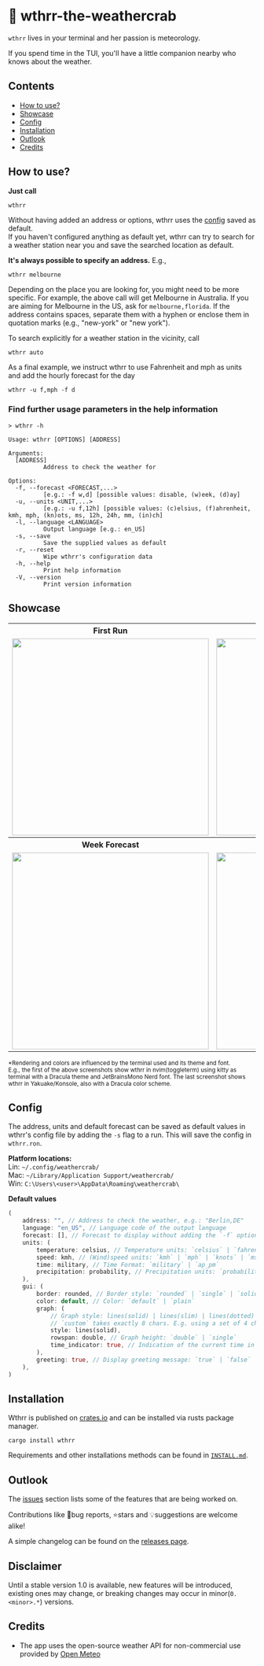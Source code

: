 # 🦀 wthrr-the-weathercrab

`wthrr` lives in your terminal and her passion is meteorology.

If you spend time in the TUI, you'll have a little companion nearby who knows about the weather.

## Contents

- [How to use?](https://github.com/tobealive/wthrr-the-weathercrab#how-to-use)
- [Showcase](https://github.com/tobealive/wthrr-the-weathercrab#showcase)
- [Config](https://github.com/tobealive/wthrr-the-weathercrab#config)
- [Installation](https://github.com/tobealive/wthrr-the-weathercrab#installation)
- [Outlook](https://github.com/tobealive/wthrr-the-weathercrab#outlook)
- [Credits](https://github.com/tobealive/wthrr-the-weathercrab#credits)

## How to use?

**Just call**

```
wthrr
```

Without having added an address or options, wthrr uses the [config](https://github.com/tobealive/wthrr-the-weathercrab#config) saved as default.<br>
If you haven't configured anything as default yet, wthrr can try to search for a weather station near you and save the searched location as default.

**It's always possible to specify an address.** E.g.,

```
wthrr melbourne
```

Depending on the place you are looking for, you might need to be more specific.
For example, the above call will get Melbourne in Australia. If you are aiming for Melbourne in the US, ask for `melbourne,florida`.
If the address contains spaces, separate them with a hyphen or enclose them in quotation marks (e.g., "new-york" or "new york").

To search explicitly for a weather station in the vicinity, call

```
wthrr auto
```

As a final example, we instruct wthrr to use Fahrenheit and mph as units and add the hourly forecast for the day

```
wthrr -u f,mph -f d
```

### Find further usage parameters in the help information

```
> wthrr -h

Usage: wthrr [OPTIONS] [ADDRESS]

Arguments:
  [ADDRESS]
          Address to check the weather for

Options:
  -f, --forecast <FORECAST,...>
          [e.g.: -f w,d] [possible values: disable, (w)eek, (d)ay]
  -u, --units <UNIT,...>
          [e.g.: -u f,12h] [possible values: (c)elsius, (f)ahrenheit, kmh, mph, (kn)ots, ms, 12h, 24h, mm, (in)ch]
  -l, --language <LANGUAGE>
          Output language [e.g.: en_US]
  -s, --save
          Save the supplied values as default
  -r, --reset
          Wipe wthrr's configuration data
  -h, --help
          Print help information
  -V, --version
          Print version information
```

## Showcase

<table>
  <tr>
    <th align="center">First Run</th>
    <th align="center">Hourly Forecast</th>
  </tr>
  <tr>
    <td align="center">
      <a href="https://user-images.githubusercontent.com/34311583/219735581-8036590f-8354-47fb-a31f-055be79c9229.png" target="_blank">
        <img alt="" width="400" src="https://user-images.githubusercontent.com/34311583/219735581-8036590f-8354-47fb-a31f-055be79c9229.png" />
      </a>
    </td>
    <td align="center">
      <a href="https://user-images.githubusercontent.com/34311583/219735474-d8e2899d-c209-46d3-a5cd-bea4ed41ac3c.png" target="_blank">
        <img alt="" width="400" src="https://user-images.githubusercontent.com/34311583/219735474-d8e2899d-c209-46d3-a5cd-bea4ed41ac3c.png" />
      </a>
    </td>
  </tr>
  <tr>
    <th align="center">Week Forecast</th>
    <th align="center">*Terminal Colors</th>
  </tr>
  <tr>
    <td align="center">
      <a href="https://user-images.githubusercontent.com/34311583/219735452-9766d692-a79b-4a5a-a903-30a3339cc684.png" target="_blank">
        <img alt="" width="400" src="https://user-images.githubusercontent.com/34311583/219735452-9766d692-a79b-4a5a-a903-30a3339cc684.png" />
      </a>
    </td>
    <td align="center">
      <a href="https://user-images.githubusercontent.com/34311583/219735417-6376c599-4b90-4066-8808-d9bd8649ae64.png" target="_blank">
        <img alt="" width="400" src="https://user-images.githubusercontent.com/34311583/219735417-6376c599-4b90-4066-8808-d9bd8649ae64.png" />
      </a>
    </td>
  </tr>
</table>

<sup>\*Rendering and colors are influenced by the terminal used and its theme and font.<br>
E.g., the first of the above screenshots show wthrr in nvim(toggleterm) using kitty as terminal with a Dracula theme and JetBrainsMono Nerd font. The last screenshot shows wthrr in Yakuake/Konsole, also with a Dracula color scheme.</sup>

## Config

The address, units and default forecast can be saved as default values in wthrr's config file by adding the `-s` flag to a run. This will save the config in `wthrr.ron`.

**Platform locations:**<br>
Lin: `~/.config/weathercrab/`<br>
Mac: `~/Library/Application Support/weathercrab/`<br>
Win: `C:\Users\<user>\AppData\Roaming\weathercrab\`

**Default values**

```rust
(
    address: "", // Address to check the weather, e.g.: "Berlin,DE"
    language: "en_US", // Language code of the output language
    forecast: [], // Forecast to display without adding the `-f` option: `[day]` | `[week]` | `[day, week]`
    units: (
        temperature: celsius, // Temperature units: `celsius` | `fahrenheit`
        speed: kmh, // (Wind)speed units: `kmh` | `mph` | `knots` | `ms`
        time: military, // Time Format: `military` | `ap_pm`
        precipitation: probability, // Precipitation units: `probability` | `mm` | `inch`
    ),
    gui: (
        border: rounded, // Border style: `rounded` | `single` | `solid` | `double`
        color: default, // Color: `default` | `plain`
        graph: (
            // Graph style: lines(solid) | lines(slim) | lines(dotted) | dotted | custom((char; 8))
            // `custom` takes exactly 8 chars. E.g. using a set of 4 chars: `custom(('⡀','⡀','⠄','⠄','⠂','⠂','⠁','⠁'))`,
            style: lines(solid),
            rowspan: double, // Graph height: `double` | `single`
            time_indicator: true, // Indication of the current time in the graph: `true` | `false`
        ),
        greeting: true, // Display greeting message: `true` | `false`
    ),
)
```

## Installation

Wthrr is published on [crates.io](https://crates.io/crates/wthrr) and can be installed via rusts package manager.

```
cargo install wthrr
```

Requirements and other installations methods can be found in [`INSTALL.md`](https://github.com/tobealive/wthrr-the-weathercrab/blob/main/INSTALL.md).

## Outlook

The [issues](https://github.com/tobealive/wthrr-the-weathercrab/issues) section lists some of the features that are being worked on.

Contributions like 🐛bug reports, ⭐️stars and 💡suggestions are welcome alike!

A simple changelog can be found on the [releases page](https://github.com/tobealive/wthrr-the-weathercrab/releases).

## Disclaimer

Until a stable version 1.0 is available, new features will be introduced, existing ones may change, or breaking changes may occur in minor(`0.<minor>.*`) versions.

## Credits

- The app uses the open-source weather API for non-commercial use provided by [Open Meteo](https://open-meteo.com/en)
